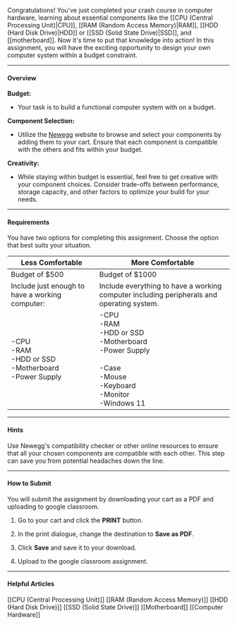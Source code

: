 Congratulations! You've just completed your crash course in computer hardware, learning about essential components like the [[CPU  (Central Processing Unit)|CPU]], [[RAM (Random Access Memory)|RAM]], [[HDD (Hard Disk Drive)|HDD]] or [[SSD (Solid State Drive)|SSD]], and [[motherboard]]. Now it's time to put that knowledge into action! In this assignment, you will have the exciting opportunity to design your own computer system within a budget constraint. 

---
#### Overview

**Budget:**
* Your task is to build a functional computer system with on a budget.

**Component Selection:**
* Utilize the [Newegg](https://www.newegg.com/Components-Storage/Store/ID-1) website to browse and select your components by adding them to your cart. Ensure that each component is compatible with the others and fits within your budget.

**Creativity:** 
* While staying within budget is essential, feel free to get creative with your component choices. Consider trade-offs between performance, storage capacity, and other factors to optimize your build for your needs.

---
#### Requirements

You have two options for completing this assignment. Choose the option that best suits your situation.

| **Less Comfortable**                                         | **More Comfortable**                                                                                                        |
| ------------------------------------------------------------ | --------------------------------------------------------------------------------------------------------------------------- |
| Budget of $500                                               | Budget of $1000                                                                                                             |
| Include just enough to have a working computer:              | Include everything to have a working computer including peripherals and operating system.                                   |
| -CPU<br>-RAM<br>-HDD or SSD<br>-Motherboard<br>-Power Supply | -CPU<br>-RAM<br>-HDD or SSD<br>-Motherboard<br>-Power Supply<br><br>-Case<br>-Mouse<br>-Keyboard<br>-Monitor<br>-Windows 11 |

---
#### Hints

Use Newegg's compatibility checker or other online resources to ensure that all your chosen components are compatible with each other. This step can save you from potential headaches down the line.

---
#### How to Submit

You will submit the assignment by downloading your cart as a PDF and uploading to google classroom.

1. Go to your cart and click the **PRINT** button. 

2. In the print dialogue, change the destination to **Save as PDF**.

3. Click **Save** and save it to your download.

4. Upload to the google classroom assignment.

---
#### Helpful Articles

[[CPU  (Central Processing Unit)]]
[[RAM (Random Access Memory)]]
[[HDD (Hard Disk Drive)]]
[[SSD (Solid State Drive)]]
[[Motherboard]]
[[Computer Hardware]]